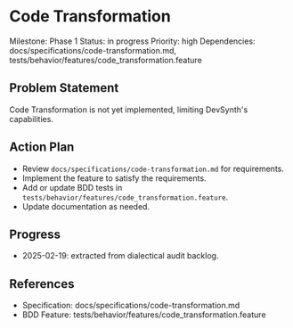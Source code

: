# Code Transformation
Milestone: Phase 1
Status: in progress
Priority: high
Dependencies: docs/specifications/code-transformation.md, tests/behavior/features/code_transformation.feature

## Problem Statement
Code Transformation is not yet implemented, limiting DevSynth's capabilities.


## Action Plan
- Review `docs/specifications/code-transformation.md` for requirements.
- Implement the feature to satisfy the requirements.
- Add or update BDD tests in `tests/behavior/features/code_transformation.feature`.
- Update documentation as needed.

## Progress
- 2025-02-19: extracted from dialectical audit backlog.

## References
- Specification: docs/specifications/code-transformation.md
- BDD Feature: tests/behavior/features/code_transformation.feature
